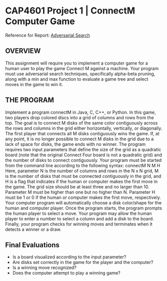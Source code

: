 # CAP4601 Project 1 | ConnectM Computer Game

Reference for Report: [Adversarial Search](https://www.javatpoint.com/ai-adversarial-search)

## OVERVIEW 
This  assignment  will  require  you  to  implement  a  computer  game  for  a  human  user  to  play  the  game  Connect  M 
against a machine. Your program must use adversarial search techniques, specifically alpha-beta pruning, along with 
a min and max function to evaluate a game tree and select moves in the game to win it. 

## THE PROGRAM 
Implement a program connectM in Java, C, C++, or Python. In this game, two players drop colored discs into a grid 
of columns and rows from the top. The goal is to connect M disks of the same color contiguously across the rows 
and  columns  in  the  grid  either  horizontally,  vertically,  or  diagonally.  The  first  player  that  connects  all  M  disks 
contiguously wins the game. If, at any point, it is no longer possible to connect M disks in the grid due to a lack of 
space for disks, the game ends with no winner. 
The  program  requires  two  input  parameters  that  define  the  size  of  the  grid  as  a  quadratic  board  (note  that  the 
original Connect Four board is not a quadratic grid) and the number of disks to connect contiguously. Your program 
must be started from the command line according to the following syntax: 
 connectM N M H 
Here,  parameter  N  is  the  number  of columns  and rows in the  N  x  N grid,  M is  the  number  of  disks  that must  be 
connected contiguously in the grid, and H is a flag that indicates if the human or computer makes the first move in 
the game. The grid size should be at least three and no larger than 10. Parameter M must be higher than one but no 
higher  than  N.  Parameter  H  must  be  1  or  0  if  the  human  or  computer  makes  the  first  move,  respectively.  Your 
computer program will automatically choose a disk color/shape for the human and computer player. 
Once  the  program  starts,  the  program  prompts  the  human  player  to  select  a  move. Your  program may  allow  the 
human player to enter a number to select a column and  add a disk to the board. Finally, your program checks for 
winning moves and terminates when it detects a winner or a draw. 


## Final Evaluations 
* Is a board visualized according to the input parameter? 
* Are disks set correctly in the game for the player and the computer? 
* Is a winning move recognized? 
* Does the computer attempt to play a winning game? 

